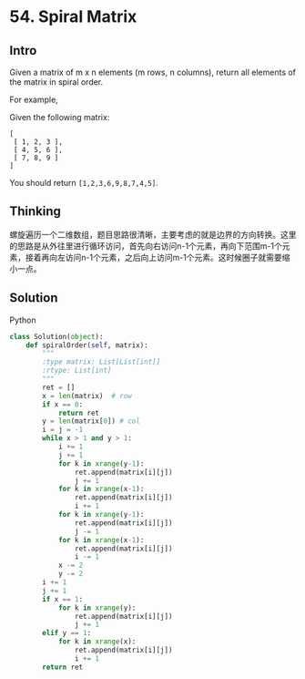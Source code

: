 # 54. Spiral Matrix

## Intro

Given a matrix of m x n elements (m rows, n columns), return all elements of the matrix in spiral order.

For example,

Given the following matrix:

```
[
 [ 1, 2, 3 ],
 [ 4, 5, 6 ],
 [ 7, 8, 9 ]
]
```
You should return `[1,2,3,6,9,8,7,4,5]`.

## Thinking

螺旋遍历一个二维数组，题目思路很清晰，主要考虑的就是边界的方向转换。这里的思路是从外往里进行循环访问，首先向右访问n-1个元素，再向下范围m-1个元素，接着再向左访问n-1个元素，之后向上访问m-1个元素。这时候圈子就需要缩小一点。

## Solution

Python

```python
class Solution(object):
    def spiralOrder(self, matrix):
        """
        :type matrix: List[List[int]]
        :rtype: List[int]
        """
        ret = []
        x = len(matrix)  # row
        if x == 0:
            return ret
        y = len(matrix[0]) # col
        i = j = -1
        while x > 1 and y > 1:
            i += 1
            j += 1
            for k in xrange(y-1):
                ret.append(matrix[i][j])
                j += 1
            for k in xrange(x-1):
                ret.append(matrix[i][j])
                i += 1
            for k in xrange(y-1):
                ret.append(matrix[i][j])
                j -= 1
            for k in xrange(x-1):
                ret.append(matrix[i][j])
                i -= 1
            x -= 2
            y -= 2
        i += 1
        j += 1
        if x == 1:
            for k in xrange(y):
                ret.append(matrix[i][j])
                j += 1
        elif y == 1:
            for k in xrange(x):
                ret.append(matrix[i][j])
                i += 1
        return ret
```